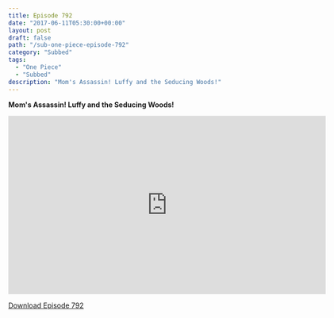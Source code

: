 ```yaml
---
title: Episode 792
date: "2017-06-11T05:30:00+00:00"
layout: post
draft: false
path: "/sub-one-piece-episode-792"
category: "Subbed"
tags:
  - "One Piece"
  - "Subbed"
description: "Mom's Assassin! Luffy and the Seducing Woods!"
---
```


**Mom's Assassin! Luffy and the Seducing Woods!**

<iframe width="640" height="360" src="https://www.rapidvideo.com/e/G6FRPGYI0M" frameborder="0" marginwidth=0 marginheight=0 scrolling=no allowfullscreen></iframe>

<a href="http://ouo.io/qs/eCodkFEQ?s=https://rapidvid.to/d/https://www.rapidvideo.com/e/G6FRPGYI0M">Download Episode 792</a>
